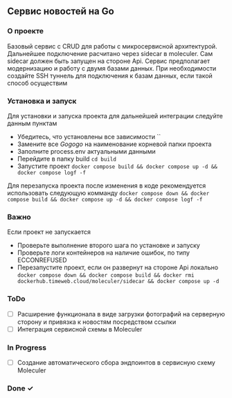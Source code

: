 ## Сервис новостей на Go
### О проекте
Базовый сервис с CRUD для работы с микросервисной архитектурой. Дальнейшее подключение расчитано через sidecar в moleculer.
Сам sidecar должен быть запущен на стороне Api.
Сервис предполагает модернизацию и работу с двумя базами данных.
При необходимости создайте SSH туннель для подключения к базам данных, если такой способ осуществим

### Установка и запуск
Для установки и запуска проекта для дальнейшей интеграции следуйте данным пунктам
- Убедитесь, что установлены все зависимости ``
- Замените все *Gogogo* на наименование корневой папки проекта
- Заполните process.env актуальными данными
- Перейдите в папку build `cd build`
- Запустите проект `docker compose build && docker compose up -d && docker compose logf -f`

Для перезапуска проекта после изменения в коде рекомендуется использовать следующую комманду
`docker compose down && docker compose build && docker compose up -d && docker compose logf -f`

### Важно
Если проект не запускается
- Проверьте выполнение второго шага по установке и запуску
- Проверьте логи контейнеров на наличие ошибок, по типу ECCONREFUSED
- Перезапустите проект, если он развернут на стороне Api локально
`docker compose down && docker compose build && docker rmi dockerhub.timeweb.cloud/moleculer/sidecar && docker compose up -d`

### ToDo

- [ ] Расширение функционала в виде загрузки фотографий на серверную сторону и привязка к новостям посредством ссылки
- [ ] Интеграция сервисной схемы в Moleculer

### In Progress

- [ ] Создание автоматического сбора эндпоинтов в сервисную схему Moleculer 

### Done ✓